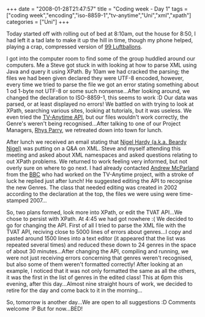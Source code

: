 +++
date = "2008-01-28T21:47:57"
title = "Coding week - Day 1"
tags = ["coding week","encoding","iso-8859-1","tv-anytime","Uni","xml","xpath"]
categories = ["Uni"]
+++

Today started off with rolling out of bed at 8:10am, out the house for 8:50, I had left it a tad late to make it up the hill in time, though my phone helped, playing a crap, compressed version of [99 Luftballons][1].

I got into the computer room to find some of the group huddled around our computers. Me a Steve got stuck in with looking at how to parse XML using Java and query it using XPath. By 10am we had cracked the parsing; the files we had been given declared they were UTF-8 encoded, however, every time we tried to parse the file we got an error stating something about 1 od 1-byte not UTF-8 or some such nonsense...After looking around, we changed the declaration to ISO-8859-1, this seems to work :D Our data was parsed, or at least displayed no errors!
We battled on with trying to look at XPath, searching various sites, looking at tutorials, but it was useless. We even tried the [TV-Anytime API][2], but our files wouldn't work correctly, the Genre's weren't being recognised...After talking to one of our Project Managers, [Rhys Parry][3], we retreated down into town for lunch.

After lunch we received an email stating that [Nigel Hardy (a.k.a. Beardy Nigel)][4] was putting on a Q&amp;A on XML. Steve and myself attending this meeting and asked about XML namespaces and asked questions relating to out XPath problems.
We returned to work feeling very informed, but not overly sure on where to go next. I had already contacted [Andrew McParland][5] from the [BBC][6] who had worked on the TV-Anytime project, with a stroke of luck he replied just after lunch! He suggested editing the API to recognise the new Genres. The class that needed editing was created in 2002 according to the declaration at the top, the files we were using were time-stamped 2007...

So, two plans formed, look more into XPath, or edit the TVAT API...We chose to persist with XPath. At 4:45 we had got nowhere :( We decided to go for changing the API. First of all I tried to parse the XML file with the TVAT API, reciving close to 5000 lines of errors about genres...I copy and pasted around 1500 lines into a text editor (it appeared that the list was repeated several times) and reduced these down to 24 genres in the space of about 30 minutes...After changing the API, compiling and running, we were not just receiving errors concerning that genres weren't recognised, but also some of them weren't formatted correctly! After looking at an example, I noticed that it was not only formatted the same as all the others, it was the first in the list of genres in the edited class! This at 6pm this evening, after this day...Almost nine straight hours of work, we decided to retire for the day and come back to it in the morning...

So, tomorrow is another day...We are open to all suggestions :D Comments welcome :P
But for now...BED!

  [1]: http://youtube.com/watch?v=jQYQTFudrqc
  [2]: http://www.tv-anytime.org/
  [3]: http://www.aber.ac.uk/compsci/public/department/staff-lists/staff-member-profile.php?staff_id=rrp
  [4]: http://www.aber.ac.uk/compsci/public/department/staff-lists/staff-member-profile.php?staff_id=nwh
  [5]: http://www.linkedin.com/in/andrewmcparland
  [6]: http://www.bbc.co.uk
